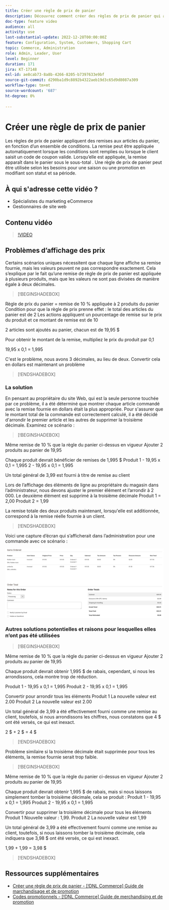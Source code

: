 ```yaml
---
title: Créer une règle de prix de panier
description: Découvrez comment créer des règles de prix de panier qui appliquent des remises dans le panier en fonction d’un ensemble de conditions.
doc-type: feature video
audience: all
activity: use
last-substantial-update: 2022-12-28T00:00:00Z
feature: Configuration, System, Customers, Shopping Cart
topic: Commerce, Administration
role: Admin, Leader, User
level: Beginner
duration: 171
jira: KT-17148
exl-id: ae8cab73-8a8b-4266-8205-b7397633e9bf
source-git-commit: d290ba1d9c8892b4322aeb19d3c65d9d8087a309
workflow-type: tm+mt
source-wordcount: '687'
ht-degree: 0%

---
```


# Créer une règle de prix de panier

Les règles de prix de panier appliquent des remises aux articles du panier, en fonction d’un ensemble de conditions. La remise peut être appliquée automatiquement lorsque les conditions sont remplies ou lorsque le client saisit un code de coupon valide. Lorsqu’elle est appliquée, la remise apparaît dans le panier sous le sous-total . Une règle de prix de panier peut être utilisée selon les besoins pour une saison ou une promotion en modifiant son statut et sa période.

## À qui s&#39;adresse cette vidéo ?

- Spécialistes du marketing eCommerce
- Gestionnaires de site web

## Contenu vidéo

>[!VIDEO](https://video.tv.adobe.com/v/343835?quality=12&learn=on)

## Problèmes d’affichage des prix

Certains scénarios uniques nécessitent que chaque ligne affiche sa remise fournie, mais les valeurs peuvent ne pas correspondre exactement. Cela s’explique par le fait qu’une remise de règle de prix de panier est appliquée à plusieurs produits, mais que les valeurs ne sont pas divisées de manière égale à deux décimales.

>[!BEGINSHADEBOX]

Règle de prix du panier = remise de 10 % appliquée à 2 produits du panier
Condition pour que la règle de prix prenne effet : le total des articles du panier est de 2
Les actions appliquent un pourcentage de remise sur le prix du produit et ce montant de remise est de 10

2 articles sont ajoutés au panier, chacun est de 19,95 $

Pour obtenir le montant de la remise, multipliez le prix du produit par 0,1

19,95 x 0,1 = 1,995

C&#39;est le problème, nous avons 3 décimales, au lieu de deux. Convertir cela en dollars est maintenant un problème

>[!ENDSHADEBOX]

### La solution

En pensant au propriétaire du site Web, qui est la seule personne touchée par ce problème, il a été déterminé que montrer chaque article commandé avec la remise fournie en dollars était la plus appropriée. Pour s&#39;assurer que le montant total de la commande est correctement calculé, il a été décidé d&#39;arrondir le premier article et les autres de supprimer la troisième décimale. Examinez ce scénario :

>[!BEGINSHADEBOX]

Même remise de 10 % que la règle du panier ci-dessus en vigueur
Ajouter 2 produits au panier de 19,95

Chaque produit devrait bénéficier de remises de 1,995 $
Produit 1 - 19,95 x 0,1 = 1,995
2 - 19,95 x 0,1 = 1,995

Un total général de 3,99 est fourni à titre de remise au client

Lors de l’affichage des éléments de ligne au propriétaire du magasin dans l’administrateur,
nous devons ajuster le premier élément et l’arrondir à 2 000. Le deuxième élément est supprimé à la troisième décimale
Produit 1 = 2,00
Produit 2 = 1,99

La remise totale des deux produits maintenant, lorsqu&#39;elle est additionnée, correspond à la remise réelle fournie à un client.
>[!ENDSHADEBOX]

Voici une capture d’écran qui s’afficherait dans l’administration pour une commande avec ce scénario :

![Vue Administration affichant les éléments triés avec différentes valeurs](../assets/commerce-admin-cart-price-rule-values-different.png)

### Autres solutions potentielles et raisons pour lesquelles elles n’ont pas été utilisées

>[!BEGINSHADEBOX]

Même remise de 10 % que la règle du panier ci-dessus en vigueur
Ajouter 2 produits au panier de 19,95

Chaque produit devrait obtenir 1,995 $ de rabais,
cependant, si nous les arrondissons, cela montre trop de réduction.

Produit 1 - 19,95 x 0,1 = 1,995
Produit 2 - 19,95 x 0,1 = 1,995

Convertir pour arrondir tous les éléments
Produit 1 La nouvelle valeur est 2.00
Produit 2 La nouvelle valeur est 2.00

Un total général de 3,99 a été effectivement fourni comme une remise au client,
toutefois, si nous arrondissons les chiffres, nous constatons que 4 $ ont été versés, ce qui est inexact.

2 $ + 2 $ = 4 $

>[!ENDSHADEBOX]

Problème similaire si la troisième décimale était supprimée pour tous les éléments, la remise fournie serait trop faible.

>[!BEGINSHADEBOX]

Même remise de 10 % que la règle du panier ci-dessus en vigueur
Ajouter 2 produits au panier de 19,95

Chaque produit devrait obtenir 1,995 $ de rabais, mais si nous laissons simplement tomber la troisième décimale, cela se produit :
Produit 1 - 19,95 x 0,1 = 1,995
Produit 2 - 19,95 x 0,1 = 1,995

Convertir pour supprimer la troisième décimale pour tous les éléments
Produit 1 Nouvelle valeur : 1,99.
Produit 2 La nouvelle valeur est 1,99

Un total général de 3,99 a été effectivement fourni comme une remise au client,
toutefois, si nous laissons tomber la troisième décimale, cela indiquera que 3,98 $ ont été versés, ce qui est inexact.

1,99 + 1,99 = 3,98 $

>[!ENDSHADEBOX]


## Ressources supplémentaires

- [Créer une règle de prix de panier - [!DNL Commerce] Guide de marchandisage et de promotion](https://experienceleague.adobe.com/docs/commerce-admin/marketing/promotions/cart-rules/price-rules-cart-create.html?lang=fr)
- [Codes promotionnels - [!DNL Commerce] Guide de merchandising et de promotion](https://experienceleague.adobe.com/docs/commerce-admin/marketing/promotions/cart-rules/price-rules-cart-coupon.html?lang=fr)
